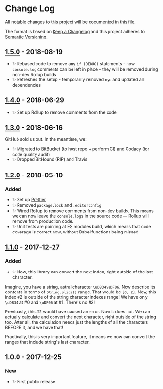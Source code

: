 # Change Log

All notable changes to this project will be documented in this file.

The format is based on [Keep a Changelog](http://keepachangelog.com/)
and this project adheres to [Semantic Versioning](http://semver.org/).

## [1.5.0] - 2018-08-19

- ✨ Rebased code to remove any `if (DEBUG)` statements - now `console.log` comments can be left in place - they will be removed during non-dev Rollup builds
- ✨ Refreshed the setup - temporarily removed `nyc` and updated all dependencies

## [1.4.0] - 2018-06-29

- ✨ Set up Rollup to remove comments from the code

## [1.3.0] - 2018-06-16

GitHub sold us out. In the meantime, we:

- ✨ Migrated to BitBucket (to host repo + perform CI) and Codacy (for code quality audit)
- ✨ Dropped BitHound (RIP) and Travis

## [1.2.0] - 2018-05-10

### Added

- ✨ Set up [Prettier](https://prettier.io)
- ✨ Removed `package.lock` and `.editorconfig`
- ✨ Wired Rollup to remove comments from non-dev builds. This means we can now leave the `console.log`s in the source code — Rollup will remove from production code.
- ✨ Unit tests are pointing at ES modules build, which means that code coverage is correct now, without Babel functions being missed

## [1.1.0] - 2017-12-27

### Added

- ✨ Now, this library can convert the next index, right outside of the last character.

Imagine, you have a string, astral character `\uD834\uDF06`.
Now describe its contents in terms of `String.slice()` range.
That would be `[0, 2]`. Now, this index \#2 is outside of the string character
indexes range! We have only `\uD834` at \#0 and `\uDF06` at \#1. There's no \#2!

Previously, this \#2 would have caused an error. Now it does not. We can actually
calculate and convert the next character, right outside of the string too. After
all, the calculation needs just the lengths of all the characters BEFORE it, and
we have that!

Practically, this is very important feature, it means we now can convert the ranges
that include string's last character.

## 1.0.0 - 2017-12-25

### New

- ✨ First public release

[1.1.0]: https://bitbucket.org/codsen/string-fix-broken-named-entities/branches/compare/v1.1.0%0Dv1.0.2#diff
[1.2.0]: https://bitbucket.org/codsen/string-fix-broken-named-entities/branches/compare/v1.2.0%0Dv1.1.4#diff
[1.3.0]: https://bitbucket.org/codsen/string-fix-broken-named-entities/branches/compare/v1.3.0%0Dv1.2.1#diff
[1.4.0]: https://bitbucket.org/codsen/string-fix-broken-named-entities/branches/compare/v1.4.0%0Dv1.3.0#diff
[1.5.0]: https://bitbucket.org/codsen/string-fix-broken-named-entities/branches/compare/v1.5.0%0Dv1.4.0#diff
